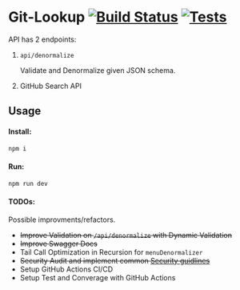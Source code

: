 # Git-Lookup [![Build Status](https://github.com/ahmad2smile/gitlookup/workflows/Build/badge.svg)]() [![Tests](https://github.com/ahmad2smile/gitlookup/workflows/Tests/badge.svg)]()

API has 2 endpoints:

1. `api/denormalize`

    Validate and Denormalize given JSON schema.

2. GitHub Search API

## Usage

#### Install:

```bash
npm i
```

#### Run:

```bash
npm run dev
```

#### TODOs:

Possible improvments/refactors.

-   ~~Improve Validation on `/api/denormalize` with Dynamic Validation~~
-   ~~Improve Swagger Docs~~
-   Tail Call Optimization in Recursion for `menuDenormalizer`
-   ~~Security Audit and implement common [Security guidlines](https://medium.com/@nodepractices/were-under-attack-23-node-js-security-best-practices-e33c146cb87d)~~
-   Setup GitHub Actions CI/CD
-   Setup Test and Converage with GitHub Actions

